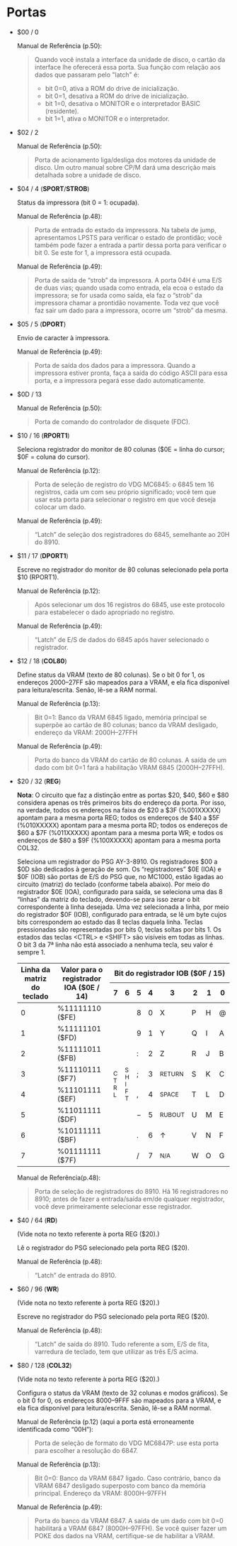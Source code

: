 # Portas

*   $00 / 0

    Manual de Referência (p.50):
    >   Quando você instala a interface da unidade de disco, o cartão da interface lhe oferecerá essa porta. Sua função com relação aos dados que passaram pelo "latch" é:
    >   *   bit 0=0, ativa a ROM do drive de inicialização.
    >   *   bit 0=1, desativa a ROM do drive de inicialização.
    >   *   bit 1=0, desativa o MONITOR e o interpretador BASIC (residente).
    >   *   bit 1=1, ativa o MONITOR e o interpretador.

*   $02 / 2

    Manual de Referência (p.50):
    >   Porta de acionamento liga/desliga dos motores da unidade de disco.
    >   Um outro manual sobre CP/M dará uma descrição mais detalhada sobre a unidade de disco.

*   $04 / 4 (**SPORT**/**STROB**)

    Status da impressora (bit 0 = 1: ocupada).

    Manual de Referência (p.48):
    >   Porta de entrada do estado da impressora. Na tabela de jump, apresentamos LPSTS para verificar o estado de prontidão; você também pode fazer a entrada a partir dessa porta para verificar o bit 0. Se este for 1, a impressora está ocupada.

    Manual de Referência (p.49):
    >   Porta de saída de “strob” da impressora. A porta 04H é uma E/S de duas vias; quando usada como entrada, ela ecoa o estado da impressora; se for usada como saída, ela faz o “strob” da impressora chamar a prontidão novamente.
    >   Toda vez que você faz sair um dado para a impressora, ocorre um “strob” da mesma.

*   $05 / 5 (**DPORT**)

    Envio de caracter à impressora.

    Manual de Referência (p.49):
    >   Porta de saída dos dados para a impressora. Quando a impressora estiver pronta, faça a saída do código ASCII para essa porta, e a impressora pegará esse dado automaticamente.

*   $0D / 13

    Manual de Referência (p.50):
    >   Porta de comando do controlador de disquete (FDC).

*   $10 / 16 (**RPORT1**)

    Seleciona registrador do monitor de 80 colunas ($0E = linha do cursor; $0F = coluna do cursor).

    Manual de Referência (p.12):
    >   Porta de seleção de registro do VDG MC6845: o 6845 tem 16 registros, cada um com seu próprio significado; você tem que usar esta porta para selecionar o registro em que você deseja colocar um dado.

    Manual de Referência (p.49):

    >   “Latch” de seleção dos registradores do 6845, semelhante ao 20H do 8910.

*   $11 / 17 (**DPORT1**)

    Escreve no registrador do monitor de 80 colunas selecionado pela porta $10 (RPORT1).

    Manual de Referência (p.12):
    >   Após selecionar um dos 16 registros do 6845, use este protocolo para estabelecer o dado apropriado no registro.

    Manual de Referência (p.49):
    >   “Latch” de E/S de dados do 6845 após haver selecionado o registrador.


*   $12 / 18 (**COL80**)

    Define status da VRAM (texto de 80 colunas). Se o bit 0 for 1, os endereços $2000–$27FF são mapeados para a VRAM, e ela fica disponível para leitura/escrita. Senão, lê-se a RAM normal.

    Manual de Referência (p.13):
    >   Bit 0=1: Banco da VRAM 6845 ligado, memória principal se superpõe ao cartão de 80 colunas; banco da VRAM desligado, endereço da VRAM: 2000H–27FFH

    Manual de Referência (p.49):
    >   Porta do banco da VRAM do cartão de 80 colunas. A saída de um dado com bit 0=1 fará a habilitação VRAM 6845 (2000H–27FFH).

*   $20 / 32 (**REG**)

    **Nota**: O circuito que faz a distinção entre as portas $20, $40, $60 e $80 considera apenas os três primeiros bits do endereço da porta. Por isso, na verdade, todos os endereços na faixa de $20 a $3F (%001XXXXX) apontam para a mesma porta REG; todos os endereços de $40 a $5F (%010XXXXX) apontam para a mesma porta RD; todos os endereços de $60 a $7F (%011XXXXX) apontam para a mesma porta WR; e todos os endereços de $80 a $9F (%100XXXXX) apontam para a mesma porta COL32.

    Seleciona um registrador do PSG AY-3-8910. Os registradores $00 a $0D são dedicados à geração de som. Os “registradores” $0E (IOA) e $0F (IOB) são portas de E/S do PSG que, no MC1000, estão ligadas ao circuito (matriz) do teclado (conforme tabela abaixo). Por meio do registrador $0E (IOA), configurado para saída, se seleciona uma das 8 “linhas” da matriz do teclado, devendo-se para isso zerar o bit correspondente à linha desejada. Uma vez selecionada a linha, por meio do registrador $0F (IOB), configurado para entrada, se lê um byte cujos bits correspondem ao estado das 8 teclas daquela linha. Teclas pressionadas são representadas por bits 0, teclas soltas por bits 1. Os estados das teclas \<CTRL> e \<SHIFT> são visíveis em todas as linhas. O bit 3 da 7ª linha não está associado a nenhuma tecla, seu valor é sempre 1.

    <table>
    <thead>
    <tr>
    <th rowspan="2">Linha da matriz do teclado</th>
    <th rowspan="2">Valor para o registrador IOA ($0E / 14)</th>
    <th colspan="8">Bit do registrador IOB ($0F / 15)</th>
    </tr>
    <tr>
    <th>7</th>
    <th>6</th>
    <th>5</th>
    <th>4</th>
    <th>3</th>
    <th>2</th>
    <th>1</th>
    <th>0</th>
    </tr>
    </thead>
    <tbody>
    <tr>
    <td>0</td>
    <td>%11111110 ($FE)</td>
    <td rowspan="8"><small>C<br>T<br>R<br>L</small></td>
    <td rowspan="8"><small>S<br>H<br>I<br>F<br>T</small></td>
    <td>8</td>
    <td>0</td>
    <td>X</td>
    <td>P</td>
    <td>H</td>
    <td>@</td>
    </tr>
    <tr>
    <td>1</td>
    <td>%11111101 ($FD)</td>
    <td>9</td>
    <td>1</td>
    <td>Y</td>
    <td>Q</td>
    <td>I</td>
    <td>A</td>
    </tr>
    <tr>
    <td>2</td>
    <td>%11111011 ($FB)</td>
    <td>:</td>
    <td>2</td>
    <td>Z</td>
    <td>R</td>
    <td>J</td>
    <td>B</td>
    </tr>
    <tr>
    <td>3</td>
    <td>%11110111 ($F7)</td>
    <td>;</td>
    <td>3</td>
    <td><small>RETURN</small></td>
    <td>S</td>
    <td>K</td>
    <td>C</td>
    </tr>
    <tr>
    <td>4</td>
    <td>%11101111 ($EF)</td>
    <td>,</td>
    <td>4</td>
    <td><small>SPACE</small></td>
    <td>T</td>
    <td>L</td>
    <td>D</td>
    </tr>
    <tr>
    <td>5</td>
    <td>%11011111 ($DF)</td>
    <td>−</td>
    <td>5</td>
    <td><small>RUBOUT</small></td>
    <td>U</td>
    <td>M</td>
    <td>E</td>
    </tr>
    <tr>
    <td>6</td>
    <td>%10111111 ($BF)</td>
    <td>.</td>
    <td>6</td>
    <td>↑</td>
    <td>V</td>
    <td>N</td>
    <td>F</td>
    </tr>
    <tr>
    <td>7</td>
    <td>%01111111 ($7F)</td>
    <td>/</td>
    <td>7</td>
    <td><small>N/A</small></td>
    <td>W</td>
    <td>O</td>
    <td>G</td>
    </tr>
    </tbody>
    </table>

    Manual de Referência(p.48):
    >   Porta de seleção de registradores do 8910. Há 16 registradores no 8910; antes de fazer a entrada/saída em/de qualquer registrador, você deve primeiramente selecionar esse registrador.

*   $40 / 64 (**RD**)

    (Vide nota no texto referente à porta REG ($20).)

    Lê o registrador do PSG selecionado pela porta REG ($20).

    Manual de Referência (p.48):
    >   “Latch” de entrada do 8910.

*   $60 / 96 (**WR**)

    (Vide nota no texto referente à porta REG ($20).)

    Escreve no registrador do PSG selecionado pela porta REG ($20).

    Manual de Referência (p.48):
    >   “Latch” de saída do 8910. Tudo referente a som, E/S de fita, varredura de teclado, tem que utilizar as três E/S acima.

*   $80 / 128 (**COL32**)

    (Vide nota no texto referente à porta REG ($20).)

    Configura o status da VRAM (texto de 32 colunas e modos gráficos). Se o bit 0 for 0, os endereços $8000–$9FFF são mapeados para a VRAM, e ela fica disponível para leitura/escrita. Senão, lê-se a RAM normal.

    Manual de Referência (p.12) (aqui a porta está erroneamente identificada como “00H”):
    >   Porta de seleção de formato do VDG MC6847P: use esta porta para escolher a resolução do 6847.

    Manual de Referência (p.13):
    >   Bit 0=0: Banco da VRAM 6847 ligado. Caso contrário, banco da VRAM 6847 desligado superposto com banco da memória principal.
    >   Endereço da VRAM: 8000H–97FFH

    Manual de Referência (p.49):
    >   Porta do banco da VRAM 6847. A saída de um dado com bit 0=0 habilitará a VRAM 6847 (8000H–97FFH).
    >   Se você quiser fazer um POKE dos dados na VRAM, certifique-se de habilitar a VRAM.